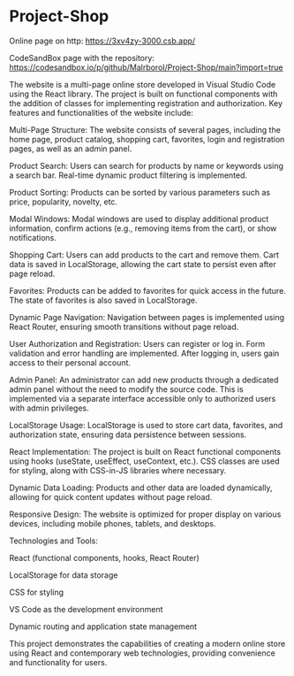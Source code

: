 # Project-Shop

Online page on http: https://3xv4zy-3000.csb.app/

CodeSandBox page with the repository: https://codesandbox.io/p/github/MalrboroI/Project-Shop/main?import=true

The website is a multi-page online store developed in Visual Studio Code using the React library. The project is built on functional components with the addition of classes for implementing registration and authorization. Key features and functionalities of the website include:

Multi-Page Structure:
The website consists of several pages, including the home page, product catalog, shopping cart, favorites, login and registration pages, as well as an admin panel.

Product Search:
Users can search for products by name or keywords using a search bar. Real-time dynamic product filtering is implemented.

Product Sorting:
Products can be sorted by various parameters such as price, popularity, novelty, etc.

Modal Windows:
Modal windows are used to display additional product information, confirm actions (e.g., removing items from the cart), or show notifications.

Shopping Cart:
Users can add products to the cart and remove them. Cart data is saved in LocalStorage, allowing the cart state to persist even after page reload.

Favorites:
Products can be added to favorites for quick access in the future. The state of favorites is also saved in LocalStorage.

Dynamic Page Navigation:
Navigation between pages is implemented using React Router, ensuring smooth transitions without page reload.

User Authorization and Registration:
Users can register or log in. Form validation and error handling are implemented. After logging in, users gain access to their personal account.

Admin Panel:
An administrator can add new products through a dedicated admin panel without the need to modify the source code. This is implemented via a separate interface accessible only to authorized users with admin privileges.

LocalStorage Usage:
LocalStorage is used to store cart data, favorites, and authorization state, ensuring data persistence between sessions.

React Implementation:
The project is built on React functional components using hooks (useState, useEffect, useContext, etc.). CSS classes are used for styling, along with CSS-in-JS libraries where necessary.

Dynamic Data Loading:
Products and other data are loaded dynamically, allowing for quick content updates without page reload.

Responsive Design:
The website is optimized for proper display on various devices, including mobile phones, tablets, and desktops.

Technologies and Tools:

React (functional components, hooks, React Router)

LocalStorage for data storage

CSS for styling

VS Code as the development environment

Dynamic routing and application state management

This project demonstrates the capabilities of creating a modern online store using React and contemporary web technologies, providing convenience and functionality for users.

